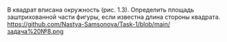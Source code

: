 В квадрат вписана окружность (рис. 1.3). Определить площадь заштрихованной части фигуры, если известна длина стороны квадрата.
https://github.com/Nastya-Samsonova/Task-1/blob/main/задача%20№8.png
